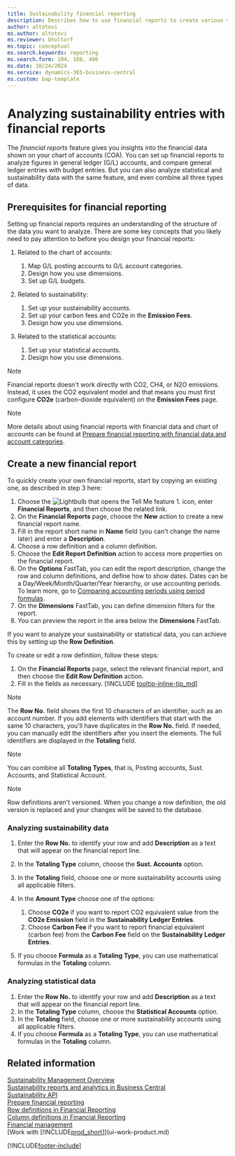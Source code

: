 ```yaml
---
title: Sustainability financial reporting
description: Describes how to use financial reports to create various views and reports for analyzing sustainability performance data.
author: altotovi
ms.author: altotovi
ms.reviewer: bholtorf
ms.topic: conceptual
ms.search.keywords: reporting
ms.search.form: 104, 108, 490
ms.date: 10/24/2024
ms.service: dynamics-365-business-central
ms.custom: bap-template
---
```


# Analyzing sustainability entries with financial reports

The *financial reports* feature gives you insights into the financial data shown on your chart of accounts (COA). You can set up financial reports to analyze figures in general ledger (G/L) accounts, and compare general ledger entries with budget entries. But you can also analyze statistical and sustainability data with the same feature, and even combine all three types of data.  

## Prerequisites for financial reporting  

Setting up financial reports requires an understanding of the structure of the data you want to analyze. There are some key concepts that you likely need to pay attention to before you design your financial reports:

1. Related to the chart of accounts:

   1. Map G/L posting accounts to G/L account categories.
   2. Design how you use dimensions.
   3. Set up G/L budgets.  

2. Related to sustainability:

   1. Set up your sustainability accounts.
   2. Set up your carbon fees and CO2e in the **Emission Fees**.
   3. Design how you use dimensions.  

3. Related to the statistical accounts:

   1. Set up your statistical accounts.
   2. Design how you use dimensions.  

> [!NOTE]
> Financial reports doesn't work directly with CO2, CH4, or N2O emissions. Instead, it uses the CO2 equivalent model and that means you must first configure **CO2e** (carbon-dioxide equivalent) on the **Emission Fees** page.  

> [!NOTE]
> More details about using financial reports with financial data and chart of accounts can be found at [Prepare financial reporting with financial data and account categories](bi-how-work-account-schedule.md).

## Create a new financial report  

To quickly create your own financial reports, start by copying an existing one, as described in step 3 here:

1. Choose the ![Lightbulb that opens the Tell Me feature 1.](media/ui-search/search_small.png "Tell me what you want to do") icon, enter **Financial Reports**, and then choose the related link.  
2. On the **Financial Reports** page, choose the **New** action to create a new financial report name.  
3. Fill in the report short name in **Name** field (you can't change the name later) and enter a **Description**.  
4. Choose a row definition and a column definition.
5. Choose the **Edit Report Definition** action to access more properties on the financial report.  
6. On the **Options** FastTab, you can edit the report description, change the row and column definitions, and define how to show dates. Dates can be a Day/Week/Month/Quarter/Year hierarchy, or use accounting periods. To learn more, go to [Comparing accounting periods using period formulas](bi-column-definitions.md#comparing-accounting-periods-using-period-formulas).
7. On the **Dimensions** FastTab, you can define dimension filters for the report.  
8. You can preview the report in the area below the **Dimensions** FastTab.

If you want to analyze your sustainability or statistical data, you can achieve this by setting up the **Row Definition**.  

To create or edit a row definition, follow these steps:

1. On the **Financial Reports** page, select the relevant financial report, and then choose the **Edit Row Definition** action.
2. Fill in the fields as necessary. [!INCLUDE [tooltip-inline-tip_md](includes/tooltip-inline-tip_md.md)]  

> [!NOTE]
> The **Row No.** field shows the first 10 characters of an identifier, such as an account number. If you add elements with identifiers that start with the same 10 characters, you'll have duplicates in the **Row No.** field. If needed, you can manually edit the identifiers after you insert the elements. The full identifiers are displayed in the **Totaling** field.

> [!NOTE]
> You can combine all **Totaling Types**, that is, Posting accounts, Sust. Accounts, and Statistical Account.

> [!NOTE]
> Row definitions aren't versioned. When you change a row definition, the old version is replaced and your changes will be saved to the database.

### Analyzing sustainability data  

1. Enter the **Row No.** to identify your row and add **Description** as a text that will appear on the financial report line.
2. In the **Totaling Type** column, choose the **Sust. Accounts** option.
3. In the **Totaling** field, choose one or more sustainability accounts using all applicable filters.
4. In the **Amount Type** choose one of the options:
   1. Choose **CO2e** if you want to report CO2 equivalent value from the **CO2e Emission** field in the **Sustainability Ledger Entries**.
   2. Choose **Carbon Fee** if you want to report financial equivalent (carbon fee) from the **Carbon Fee** field on the **Sustainability Ledger Entries**.

5. If you choose **Formula** as a **Totaling Type**, you can use mathematical formulas in the **Totaling** column.  

### Analyzing statistical data

1. Enter the **Row No.** to identify your row and add **Description** as a text that will appear on the financial report line.
2. In the **Totaling Type** column, choose the **Statistical Accounts** option.
3. In the **Totaling** field, choose one or more sustainability accounts using all applicable filters.
4. If you choose **Formula** as a **Totaling Type**, you can use mathematical formulas in the **Totaling** column.  

## Related information

[Sustainability Management Overview](finance-manage-sustainability.md)  
[Sustainability reports and analytics in Business Central](sustainability-reports.md)  
[Sustainability API](/dynamics365/business-central/dev-itpro/api-sustainability/sustainability-api?toc=/dynamics365/business-central/toc.json)  
[Prepare financial reporting](bi-how-work-account-schedule.md)  
[Row definitions in Financial Reporting](bi-row-definitions.md)  
[Column definitions in Financial Reporting](bi-column-definitions.md)  
[Financial management](finance.md)  
[Work with [!INCLUDE[prod_short](includes/prod_short.md)]](ui-work-product.md)  

[!INCLUDE[footer-include](includes/footer-banner.md)]
